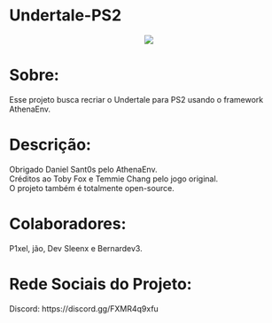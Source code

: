 # Undertale-PS2
<div align="center">
<img src="https://github.com/P1xelDevv/Undertale-Ps2/assets/148770450/37d9749f-768b-4945-89ce-e1a0d0b099fc" />
</div>
<h1>Sobre:</h1>
Esse projeto busca recriar o Undertale para PS2 usando o framework AthenaEnv.
<h1>Descrição:</h1>
Obrigado Daniel Sant0s pelo AthenaEnv.
<br>
Créditos ao Toby Fox e Temmie Chang pelo jogo original.
<br>
O projeto também é totalmente open-source.
<h1>Colaboradores:</h1>
P1xel, jão, Dev Sleenx e Bernardev3.
<h1>Rede Sociais do Projeto:</h1>
Discord: https://discord.gg/FXMR4q9xfu
